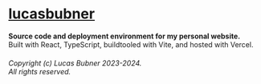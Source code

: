 # [lucasbubner](https://lucasbubner.me/)
**Source code and deployment environment for my personal website.** <br>
Built with React, TypeScript, buildtooled with Vite, and hosted with Vercel.

###### Copyright (c) Lucas Bubner 2023-2024. <br> All rights reserved.
